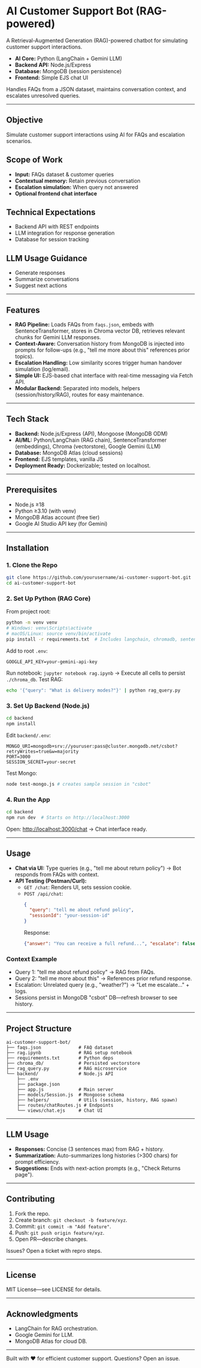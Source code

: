 # AI Customer Support Bot (RAG-powered)

A Retrieval-Augmented Generation (RAG)-powered chatbot for simulating customer support interactions.

- **AI Core:** Python (LangChain + Gemini LLM)
- **Backend API:** Node.js/Express
- **Database:** MongoDB (session persistence)
- **Frontend:** Simple EJS chat UI

Handles FAQs from a JSON dataset, maintains conversation context, and escalates unresolved queries.

---

## Objective
Simulate customer support interactions using AI for FAQs and escalation scenarios.

## Scope of Work
- **Input:** FAQs dataset & customer queries
- **Contextual memory:** Retain previous conversation
- **Escalation simulation:** When query not answered
- **Optional frontend chat interface**

## Technical Expectations
- Backend API with REST endpoints
- LLM integration for response generation
- Database for session tracking

## LLM Usage Guidance
- Generate responses
- Summarize conversations
- Suggest next actions

---

## Features
- **RAG Pipeline:** Loads FAQs from `faqs.json`, embeds with SentenceTransformer, stores in Chroma vector DB, retrieves relevant chunks for Gemini LLM responses.
- **Context-Aware:** Conversation history from MongoDB is injected into prompts for follow-ups (e.g., "tell me more about this" references prior topics).
- **Escalation Handling:** Low similarity scores trigger human handover simulation (log/email).
- **Simple UI:** EJS-based chat interface with real-time messaging via Fetch API.
- **Modular Backend:** Separated into models, helpers (session/history/RAG), routes for easy maintenance.

---

## Tech Stack
- **Backend:** Node.js/Express (API), Mongoose (MongoDB ODM)
- **AI/ML:** Python/LangChain (RAG chain), SentenceTransformer (embeddings), Chroma (vectorstore), Google Gemini (LLM)
- **Database:** MongoDB Atlas (cloud sessions)
- **Frontend:** EJS templates, vanilla JS
- **Deployment Ready:** Dockerizable; tested on localhost.

---

## Prerequisites
- Node.js ≥18
- Python ≥3.10 (with venv)
- MongoDB Atlas account (free tier)
- Google AI Studio API key (for Gemini)

---

## Installation

### 1. Clone the Repo
```bash
git clone https://github.com/yourusername/ai-customer-support-bot.git
cd ai-customer-support-bot
```

### 2. Set Up Python (RAG Core)
From project root:
```bash
python -m venv venv
# Windows: venv\Scripts\activate
# macOS/Linux: source venv/bin/activate
pip install -r requirements.txt  # Includes langchain, chromadb, sentence-transformers, etc.
```
Add to root `.env`:
```
GOOGLE_API_KEY=your-gemini-api-key
```
Run notebook: `jupyter notebook rag.ipynb` → Execute all cells to persist `./chroma_db`.
Test RAG:
```bash
echo '{"query": "What is delivery modes?"}' | python rag_query.py
```

### 3. Set Up Backend (Node.js)
```bash
cd backend
npm install
```
Edit `backend/.env`:
```
MONGO_URI=mongodb+srv://youruser:pass@cluster.mongodb.net/csbot?retryWrites=true&w=majority
PORT=3000
SESSION_SECRET=your-secret
```
Test Mongo:
```bash
node test-mongo.js # creates sample session in "csbot"
```

### 4. Run the App
```bash
cd backend
npm run dev  # Starts on http://localhost:3000
```
Open: [http://localhost:3000/chat](http://localhost:3000/chat) → Chat interface ready.

---

## Usage
- **Chat via UI:** Type queries (e.g., "tell me about return policy") → Bot responds from FAQs with context.
- **API Testing (Postman/Curl):**
  - `GET /chat`: Renders UI, sets session cookie.
  - `POST /api/chat`:
    ```json
    {
      "query": "tell me about refund policy",
      "sessionId": "your-session-id"
    }
    ```
    Response:
    ```json
    {"answer": "You can receive a full refund...", "escalate": false, "suggestion": "..."}
    ```

### Context Example
- Query 1: "tell me about refund policy" → RAG from FAQs.
- Query 2: "tell me more about this" → References prior refund response.
- Escalation: Unrelated query (e.g., "weather?") → "Let me escalate..." + logs.
- Sessions persist in MongoDB "csbot" DB—refresh browser to see history.

---

## Project Structure
```
ai-customer-support-bot/
├── faqs.json              # FAQ dataset
├── rag.ipynb              # RAG setup notebook
├── requirements.txt       # Python deps
├── chroma_db/             # Persisted vectorstore
├── rag_query.py           # RAG microservice
└── backend/               # Node.js API
    ├── .env
    ├── package.json
    ├── app.js             # Main server
    ├── models/Session.js  # Mongoose schema
    ├── helpers/           # Utils (session, history, RAG spawn)
    ├── routes/chatRoutes.js # Endpoints
    └── views/chat.ejs     # Chat UI
```

---

## LLM Usage
- **Responses:** Concise (3 sentences max) from RAG + history.
- **Summarization:** Auto-summarizes long histories (>300 chars) for prompt efficiency.
- **Suggestions:** Ends with next-action prompts (e.g., "Check Returns page").

---

## Contributing
1. Fork the repo.
2. Create branch: `git checkout -b feature/xyz`.
3. Commit: `git commit -m "Add feature"`.
4. Push: `git push origin feature/xyz`.
5. Open PR—describe changes.

Issues? Open a ticket with repro steps.

---

## License
MIT License—see LICENSE for details.

---

## Acknowledgments
- LangChain for RAG orchestration.
- Google Gemini for LLM.
- MongoDB Atlas for cloud DB.

---

Built with ❤️ for efficient customer support. Questions? Open an issue.

